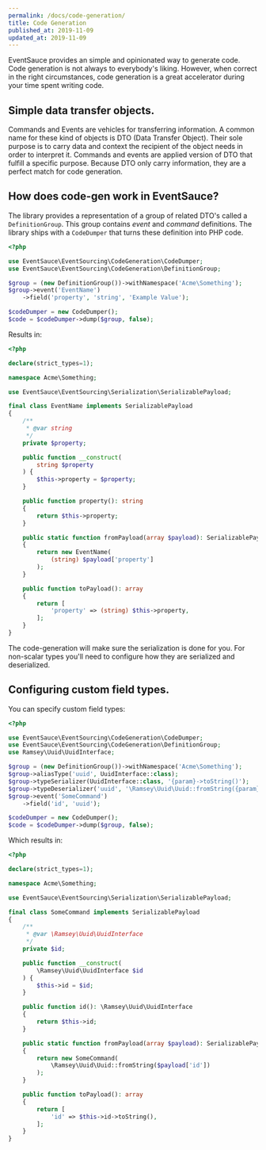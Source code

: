 ```yaml
---
permalink: /docs/code-generation/
title: Code Generation
published_at: 2019-11-09
updated_at: 2019-11-09
---
```


EventSauce provides an simple and opinionated way to generate code. Code generation
is not always to everybody's liking. However, when correct in the right circumstances,
code generation is a great accelerator during your time spent writing code.

## Simple data transfer objects.

Commands and Events are vehicles for transferring information. A common name for these kind
of objects is DTO (Data Transfer Object). Their sole purpose is to carry data and context the
recipient of the object needs in order to interpret it. Commands and events are applied version
of DTO that fulfill a specific purpose. Because DTO only carry information, they are a perfect
match for code generation.

## How does code-gen work in EventSauce?

The library provides a representation of a group of related DTO's called a `DefinitionGroup`. This
group contains *event* and *command* definitions. The library ships with a `CodeDumper` that turns
these definition into PHP code.

```php
<?php

use EventSauce\EventSourcing\CodeGeneration\CodeDumper;
use EventSauce\EventSourcing\CodeGeneration\DefinitionGroup;

$group = (new DefinitionGroup())->withNamespace('Acme\Something');
$group->event('EventName')
    ->field('property', 'string', 'Example Value');

$codeDumper = new CodeDumper();
$code = $codeDumper->dump($group, false);
```

Results in:

```php
<?php

declare(strict_types=1);

namespace Acme\Something;

use EventSauce\EventSourcing\Serialization\SerializablePayload;

final class EventName implements SerializablePayload
{
    /**
     * @var string
     */
    private $property;

    public function __construct(
        string $property
    ) {
        $this->property = $property;
    }

    public function property(): string
    {
        return $this->property;
    }

    public static function fromPayload(array $payload): SerializablePayload
    {
        return new EventName(
            (string) $payload['property']
        );
    }

    public function toPayload(): array
    {
        return [
            'property' => (string) $this->property,
        ];
    }
}
```

The code-generation will make sure the serialization is done for you. For non-scalar types
you'll need to configure how they are serialized and deserialized.

## Configuring custom field types.

You can specify custom field types:

```php
<?php

use EventSauce\EventSourcing\CodeGeneration\CodeDumper;
use EventSauce\EventSourcing\CodeGeneration\DefinitionGroup;
use Ramsey\Uuid\UuidInterface;

$group = (new DefinitionGroup())->withNamespace('Acme\Something');
$group->aliasType('uuid', UuidInterface::class);
$group->typeSerializer(UuidInterface::class, '{param}->toString()');
$group->typeDeserializer('uuid', '\Ramsey\Uuid\Uuid::fromString({param})');
$group->event('SomeCommand')
    ->field('id', 'uuid');

$codeDumper = new CodeDumper();
$code = $codeDumper->dump($group, false);
```

Which results in:

```php
<?php

declare(strict_types=1);

namespace Acme\Something;

use EventSauce\EventSourcing\Serialization\SerializablePayload;

final class SomeCommand implements SerializablePayload
{
    /**
     * @var \Ramsey\Uuid\UuidInterface
     */
    private $id;

    public function __construct(
        \Ramsey\Uuid\UuidInterface $id
    ) {
        $this->id = $id;
    }

    public function id(): \Ramsey\Uuid\UuidInterface
    {
        return $this->id;
    }

    public static function fromPayload(array $payload): SerializablePayload
    {
        return new SomeCommand(
            \Ramsey\Uuid\Uuid::fromString($payload['id'])
        );
    }

    public function toPayload(): array
    {
        return [
            'id' => $this->id->toString(),
        ];
    }
}
```
